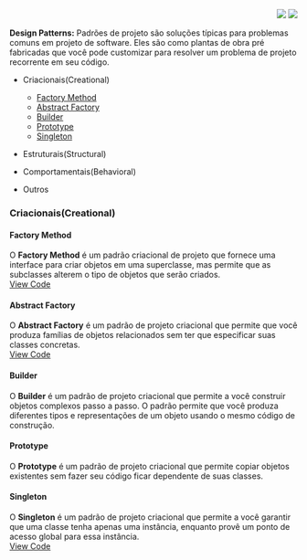 <p align="right">
<a href="https://www.linkedin.com/in/carlosalexandredev/" alt="Linkedin">
<img src="https://img.shields.io/badge/-Linkedin-0e76a8?style=flat-square&logo=Linkedin&logoColor=white&link=LINK-DO-SEU-LINKEDIN" /></a> 
<a href="mailto:carlosalexandre5670@gmail.com?subject=GitHub%20%7C%20%5BASSUNTO%5D" alt="Gmail">
<img src="https://img.shields.io/badge/-Gmail-FF0000?style=flat-square&labelColor=FF0000&logo=gmail&logoColor=white&link=LINK-DO-SEU-EMAIL" /></a>
</p>

**Design Patterns:**
Padrões de projeto são soluções típicas para problemas comuns em projeto de software. Eles são como plantas de obra pré fabricadas que você pode customizar para resolver um problema de projeto recorrente em seu código.

- Criacionais(Creational)
    - [Factory Method](#factory-method)
    - [Abstract Factory](#abstract-factory)
    - [Builder](#builder)
    - [Prototype](#prototype)
    - [Singleton](#singleton)
- Estruturais(Structural)

- Comportamentais(Behavioral)
- Outros

### Criacionais(Creational)

#### Factory Method
O **Factory Method** é um padrão criacional de projeto que fornece uma interface para criar objetos em uma superclasse, mas permite que as subclasses alterem o tipo de objetos que serão criados.</br>
[View Code](src/main/java/dev/carlos/designpatters/creational/factory_method)
#### Abstract Factory
O **Abstract Factory** é um padrão de projeto criacional que permite que você produza famílias de objetos relacionados sem ter que especificar suas classes concretas.</br>
[View Code](src/main/java/dev/carlos/designpatters/creational/abstract_method)

#### Builder
O **Builder** é um padrão de projeto criacional que permite a você construir objetos complexos passo a passo. O padrão permite que você produza diferentes tipos e representações de um objeto usando o mesmo código de construção.

#### Prototype
O **Prototype** é um padrão de projeto criacional que permite copiar objetos existentes sem fazer seu código ficar dependente de suas classes.

#### Singleton
O **Singleton** é um padrão de projeto criacional que permite a você garantir que uma classe tenha apenas uma instância, enquanto provê um ponto de acesso global para essa instância.</br>
[View Code](src/main/java/dev/carlos/designpatters/creational/singleton)

